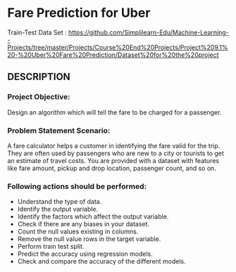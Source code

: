 # Fare Prediction for Uber

Train-Test Data Set : https://github.com/Simplilearn-Edu/Machine-Learning--Projects/tree/master/Projects/Course%20End%20Projects/Project%209.1%20-%20Uber%20Fare%20Prediction/Dataset%20for%20the%20project

## DESCRIPTION

### Project Objective: 
Design an algorithm which will tell the fare to be charged for a passenger.

### Problem Statement Scenario: 
A fare calculator helps a customer in identifying the fare valid for the trip. They are often used by passengers who are new to a city or tourists to get an estimate of travel costs. You are provided with a dataset with features like fare amount, pickup and drop location, passenger count, and so on.

### Following actions should be performed:
* Understand the type of data.
* Identify the output variable.
* Identify the factors which affect the output variable.
* Check if there are any biases in your dataset.
* Count the null values existing in columns.
* Remove the null value rows in the target variable.
* Perform train test split.
* Predict the accuracy using regression models.
* Check and compare the accuracy of the different models.
